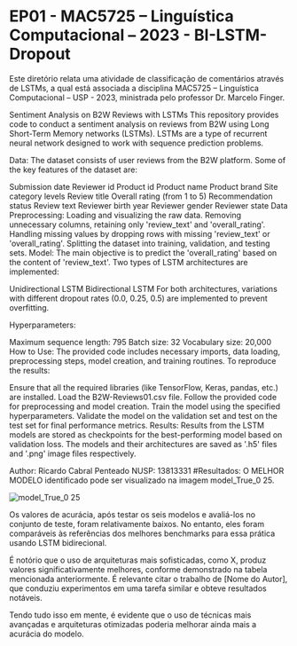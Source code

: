# EP01 - MAC5725 – Linguística Computacional – 2023 - BI-LSTM-Dropout

Este diretório relata uma atividade de classificação de comentários através de LSTMs, a qual está associada a disciplina MAC5725 – Linguística Computacional – USP - 2023, ministrada pelo professor Dr. Marcelo Finger.

Sentiment Analysis on B2W Reviews with LSTMs
This repository provides code to conduct a sentiment analysis on reviews from B2W using Long Short-Term Memory networks (LSTMs). LSTMs are a type of recurrent neural network designed to work with sequence prediction problems.

Data:
The dataset consists of user reviews from the B2W platform. Some of the key features of the dataset are:

Submission date
Reviewer id
Product id
Product name
Product brand
Site category levels
Review title
Overall rating (from 1 to 5)
Recommendation status
Review text
Reviewer birth year
Reviewer gender
Reviewer state
Data Preprocessing:
Loading and visualizing the raw data.
Removing unnecessary columns, retaining only 'review_text' and 'overall_rating'.
Handling missing values by dropping rows with missing 'review_text' or 'overall_rating'.
Splitting the dataset into training, validation, and testing sets.
Model:
The main objective is to predict the 'overall_rating' based on the content of 'review_text'. Two types of LSTM architectures are implemented:

Unidirectional LSTM
Bidirectional LSTM
For both architectures, variations with different dropout rates (0.0, 0.25, 0.5) are implemented to prevent overfitting.

Hyperparameters:

Maximum sequence length: 795
Batch size: 32
Vocabulary size: 20,000
How to Use:
The provided code includes necessary imports, data loading, preprocessing steps, model creation, and training routines. To reproduce the results:

Ensure that all the required libraries (like TensorFlow, Keras, pandas, etc.) are installed.
Load the B2W-Reviews01.csv file.
Follow the provided code for preprocessing and model creation.
Train the model using the specified hyperparameters.
Validate the model on the validation set and test on the test set for final performance metrics.
Results:
Results from the LSTM models are stored as checkpoints for the best-performing model based on validation loss. The models and their architectures are saved as '.h5' files and '.png' image files respectively.

Author:
Ricardo Cabral Penteado
NUSP: 13813331
#Resultados:
O MELHOR MODELO identificado pode ser visualizado na imagem model_True_0 25.

![model_True_0 25](https://github.com/Penteado89/BI-LSTM-Dropout/assets/80430113/c0868e3a-9b6d-4b88-b40a-a9f6e9d7743d)


Os valores de acurácia, após testar os seis modelos e avaliá-los no conjunto de teste, foram relativamente baixos. No entanto, eles foram comparáveis às referências dos melhores benchmarks para essa prática usando LSTM bidirecional.

É notório que o uso de arquiteturas mais sofisticadas, como X, produz valores significativamente melhores, conforme demonstrado na tabela mencionada anteriormente. É relevante citar o trabalho de [Nome do Autor], que conduziu experimentos em uma tarefa similar e obteve resultados notáveis.

Tendo tudo isso em mente, é evidente que o uso de técnicas mais avançadas e arquiteturas otimizadas poderia melhorar ainda mais a acurácia do modelo.
